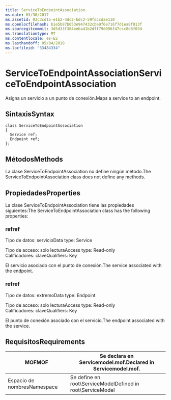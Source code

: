 ```yaml
---
title: ServiceToEndpointAssociation
ms.date: 03/30/2017
ms.assetid: 03c3cd15-e1b2-4dc2-bdc2-59fdccdae110
ms.openlocfilehash: b1e5b87b053e947432cba9f6e716f7d1ea8f013f
ms.sourcegitcommit: 3d5d33f384eeba41b2dff79d096f47ccc8d8f03d
ms.translationtype: MT
ms.contentlocale: es-ES
ms.lasthandoff: 05/04/2018
ms.locfileid: "33484334"
---
```

# <a name="servicetoendpointassociation"></a><span data-ttu-id="e06a9-102">ServiceToEndpointAssociation</span><span class="sxs-lookup"><span data-stu-id="e06a9-102">ServiceToEndpointAssociation</span></span>
<span data-ttu-id="e06a9-103">Asigna un servicio a un punto de conexión.</span><span class="sxs-lookup"><span data-stu-id="e06a9-103">Maps a service to an endpoint.</span></span>  
  
## <a name="syntax"></a><span data-ttu-id="e06a9-104">Sintaxis</span><span class="sxs-lookup"><span data-stu-id="e06a9-104">Syntax</span></span>  
  
```  
class ServiceToEndpointAssociation  
{  
  Service ref;  
  Endpoint ref;  
};  
```  
  
## <a name="methods"></a><span data-ttu-id="e06a9-105">Métodos</span><span class="sxs-lookup"><span data-stu-id="e06a9-105">Methods</span></span>  
 <span data-ttu-id="e06a9-106">La clase ServiceToEndpointAssociation no define ningún método.</span><span class="sxs-lookup"><span data-stu-id="e06a9-106">The ServiceToEndpointAssociation class does not define any methods.</span></span>  
  
## <a name="properties"></a><span data-ttu-id="e06a9-107">Propiedades</span><span class="sxs-lookup"><span data-stu-id="e06a9-107">Properties</span></span>  
 <span data-ttu-id="e06a9-108">La clase ServiceToEndpointAssociation tiene las propiedades siguientes:</span><span class="sxs-lookup"><span data-stu-id="e06a9-108">The ServiceToEndpointAssociation class has the following properties:</span></span>  
  
### <a name="ref"></a><span data-ttu-id="e06a9-109">ref</span><span class="sxs-lookup"><span data-stu-id="e06a9-109">ref</span></span>  
 <span data-ttu-id="e06a9-110">Tipo de datos: servicio</span><span class="sxs-lookup"><span data-stu-id="e06a9-110">Data type: Service</span></span>  
  
 <span data-ttu-id="e06a9-111">Tipo de acceso: solo lectura</span><span class="sxs-lookup"><span data-stu-id="e06a9-111">Access type: Read-only</span></span>  
<span data-ttu-id="e06a9-112">Calificadores: clave</span><span class="sxs-lookup"><span data-stu-id="e06a9-112">Qualifiers: Key</span></span>  
  
 <span data-ttu-id="e06a9-113">El servicio asociado con el punto de conexión.</span><span class="sxs-lookup"><span data-stu-id="e06a9-113">The service associated with the endpoint.</span></span>  
  
### <a name="ref"></a><span data-ttu-id="e06a9-114">ref</span><span class="sxs-lookup"><span data-stu-id="e06a9-114">ref</span></span>  
 <span data-ttu-id="e06a9-115">Tipo de datos: extremo</span><span class="sxs-lookup"><span data-stu-id="e06a9-115">Data type: Endpoint</span></span>  
  
 <span data-ttu-id="e06a9-116">Tipo de acceso: solo lectura</span><span class="sxs-lookup"><span data-stu-id="e06a9-116">Access type: Read-only</span></span>  
<span data-ttu-id="e06a9-117">Calificadores: clave</span><span class="sxs-lookup"><span data-stu-id="e06a9-117">Qualifiers: Key</span></span>  
  
 <span data-ttu-id="e06a9-118">El punto de conexión asociado con el servicio.</span><span class="sxs-lookup"><span data-stu-id="e06a9-118">The endpoint associated with the service.</span></span>  
  
## <a name="requirements"></a><span data-ttu-id="e06a9-119">Requisitos</span><span class="sxs-lookup"><span data-stu-id="e06a9-119">Requirements</span></span>  
  
|<span data-ttu-id="e06a9-120">MOF</span><span class="sxs-lookup"><span data-stu-id="e06a9-120">MOF</span></span>|<span data-ttu-id="e06a9-121">Se declara en Servicemodel.mof.</span><span class="sxs-lookup"><span data-stu-id="e06a9-121">Declared in Servicemodel.mof.</span></span>|  
|---------|-----------------------------------|  
|<span data-ttu-id="e06a9-122">Espacio de nombres</span><span class="sxs-lookup"><span data-stu-id="e06a9-122">Namespace</span></span>|<span data-ttu-id="e06a9-123">Se define en root\ServiceModel</span><span class="sxs-lookup"><span data-stu-id="e06a9-123">Defined in root\ServiceModel</span></span>|
